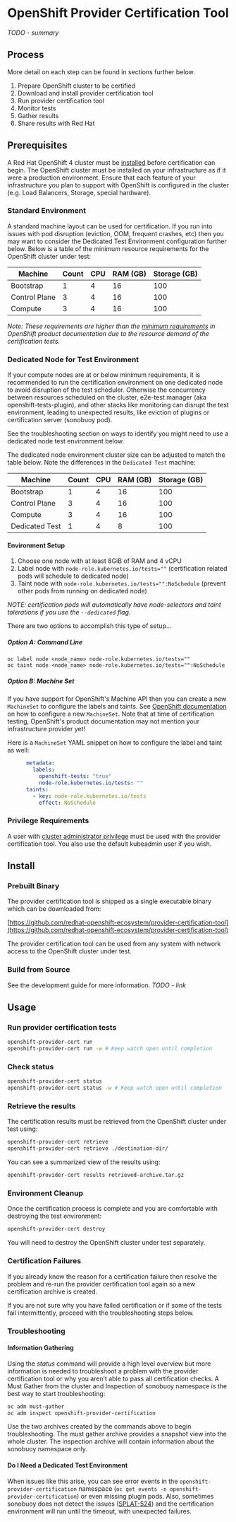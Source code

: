 # OpenShift Provider Certification Tool

*TODO - summary*

## Process

More detail on each step can be found in sections further below. 

1. Prepare OpenShift cluster to be certified
2. Download and install provider certification tool
3. Run provider certification tool
4. Monitor tests 
5. Gather results
6. Share results with Red Hat


## Prerequisites

A Red Hat OpenShift 4 cluster must be [installed](https://docs.openshift.com/container-platform/latest/installing/index.html) before certification can begin. The OpenShift cluster must be installed on your infrastructure as if it were a production environment. Ensure that each feature of your infrastructure you plan to support with OpenShift is configured in the cluster (e.g. Load Balancers, Storage, special hardware).

### Standard Environment

A standard machine layout can be used for certification. If you run into issues with pod disruption (eviction, OOM, frequent crashes, etc) then you may want to consider the Dedicated Test Environment configuration further below. Below is a table of the minimum resource requirements for the OpenShift cluster under test:

| Machine       | Count | CPU | RAM (GB) | Storage (GB) |
| ------------- | ----- | --- | -------- | ------------ |
| Bootstrap     | 1     | 4   | 16       | 100          |
| Control Plane | 3     | 4   | 16       | 100          |
| Compute       | 3     | 4   | 16       | 100          |


*Note: These requirements are higher than the [minimum requirements](https://docs.openshift.com/container-platform/latest/installing/installing_bare_metal/installing-bare-metal.html#installation-minimum-resource-requirements_installing-bare-metal) in OpenShift product documentation due to the resource demand of the certification tests.*

### Dedicated Node for Test Environment

If your compute nodes are at or below minimum requirements, it is recommended to run the certification environment on one dedicated node to avoid disruption of the test scheduler. Otherwise the concurrency between resources scheduled on the cluster, e2e-test manager (aka openshift-tests-plugin), and other stacks like monitoring can disrupt the test environment, leading to unexpected results, like eviction of plugins or certification server (sonobuoy pod).

See the troubleshooting section on ways to identify you might need to use a dedicated node test environment below.

The dedicated node environment cluster size can be adjusted to match the table below. Note the differences in the `Dedicated Test` machine:

| Machine       | Count | CPU | RAM (GB) | Storage (GB) |
| ------------- | ----- | --- | -------- | ------------ |
| Bootstrap     | 1     | 4   | 16       | 100          |
| Control Plane | 3     | 4   | 16       | 100          |
| Compute       | 3     | 4   | 16       | 100          |
| Dedicated Test| 1     | 4   | 8        | 100          |

#### Environment Setup

1. Choose one node with at least 8GiB of RAM and 4 vCPU
2. Label node with `node-role.kubernetes.io/tests=""` (certification related pods will schedule to dedicated node)
3. Taint node with `node-role.kubernetes.io/tests="":NoSchedule` (prevent other pods from running on dedicated node)

*NOTE: certification pods will automatically have node-selectors and taint tolerations if you use the `--dedicated` flag.*

There are two options to accomplish this type of setup...

##### Option A: Command Line 

```shell
oc label node <node_name> node-role.kubernetes.io/tests=""
oc taint node <node_name> node-role.kubernetes.io/tests="":NoSchedule
```

##### Option B: Machine Set 

If you have support for OpenShift's Machine API then you can create a new `MachineSet` to configure the labels and taints. See [OpenShift documentation](https://docs.openshift.com/container-platform/latest/machine_management/creating-infrastructure-machinesets.html#binding-infra-node-workloads-using-taints-tolerations_creating-infrastructure-machinesets) on how to configure a new `MachineSet`. Note that at time of certification testing, OpenShift's product documentation may not mention your infrastructure provider yet! 

Here is a `MachineSet` YAML snippet on how to configure the label and taint as well:

```yaml
      metadata:
        labels:
          openshift-tests: "true"
          node-role.kubernetes.io/tests: ""
      taints:
        - key: node-role.kubernetes.io/tests
          effect: NoSchedule
```


### Privilege Requirements

A user with [cluster administrator privilege](https://docs.openshift.com/container-platform/latest/authentication/using-rbac.html#creating-cluster-admin_using-rbac) must be used with the provider certification tool. You also use the default kubeadmin user if you wish. 


## Install


### Prebuilt Binary

The provider certification tool is shipped as a single executable binary which can be downloaded from:

[https://github.com/redhat-openshift-ecosystem/provider-certification-tool](https://github.com/redhat-openshift-ecosystem/provider-certification-tool)

The provider certification tool can be used from any system with network access to the OpenShift cluster under test. 


### Build from Source

See the development guide for more information.
*TODO - link*


## Usage


### Run provider certification tests

```sh
openshift-provider-cert run 
openshift-provider-cert run -w # Keep watch open until completion
```


### Check status

```sh
openshift-provider-cert status 
openshift-provider-cert status -w # Keep watch open until completion
```


### Retrieve the results

The certification results must be retrieved from the OpenShift cluster under test using:

```sh
openshift-provider-cert retrieve
openshift-provider-cert retrieve ./destination-dir/
```

You can see a summarized view of the results using:

```sh
openshift-provider-cert results retrieved-archive.tar.gz
```


### Environment Cleanup

Once the certification process is complete and you are comfortable with destroying the test environment:

```sh
openshift-provider-cert destroy
```

You will need to destroy the OpenShift cluster under test separately. 


### Certification Failures

If you already know the reason for a certification failure then resolve the problem and re-run the provider certification tool again so a new certification archive is created. 

If you are not sure why you have failed certification or if some of the tests fail intermittently, proceed with the troubleshooting steps below. 


### Troubleshooting

#### Information Gathering

Using the _status_ command will provide a high level overview but more information is needed to troubleshoot a problem with the provider certification tool or why you aren’t able to pass all certification checks. A Must Gather from the cluster and Inspection of sonobuoy namespace is the best way to start troubleshooting:

```sh
oc adm must-gather
oc adm inspect openshift-provider-certification
```

Use the two archives created by the commands above to begin troubleshooting. The must gather archive provides a snapshot view into the whole cluster. The inspection archive will contain information about the sonobuoy namespace only.

#### Do I Need a Dedicated Test Environment

When issues like this arise, you can see error events in the `openshift-provider-certification` namespace (`oc get events -n openshift-provider-certification`) or even missing plugin pods. Also, sometimes sonobuoy does not detect the issues ([SPLAT-524](https://issues.redhat.com/browse/SPLAT-524)) and the certification environment will run until the timeout, with unexpected failures.
